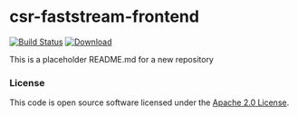 
# csr-faststream-frontend

[![Build Status](https://travis-ci.org/hmrc/csr-faststream-frontend.svg?branch=master)](https://travis-ci.org/hmrc/csr-faststream-frontend) [ ![Download](https://api.bintray.com/packages/hmrc/releases/csr-faststream-frontend/images/download.svg) ](https://bintray.com/hmrc/releases/csr-faststream-frontend/_latestVersion)

This is a placeholder README.md for a new repository

### License

This code is open source software licensed under the [Apache 2.0 License]("http://www.apache.org/licenses/LICENSE-2.0.html").
    